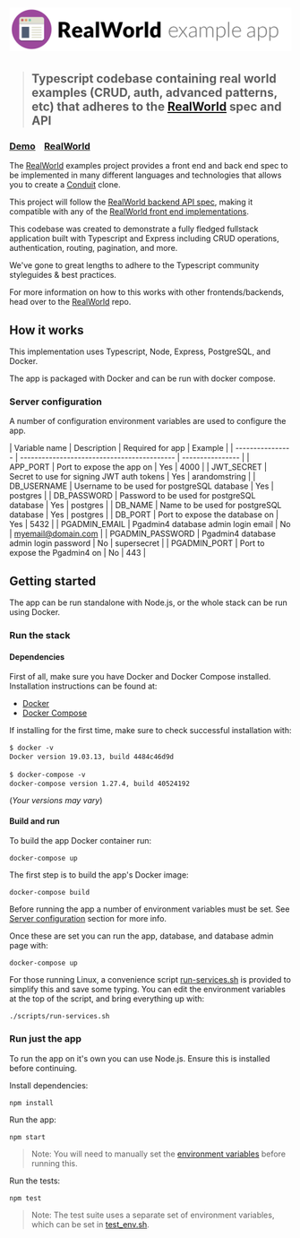 # ![RealWorld Example App](logo.png)

> ## Typescript codebase containing real world examples (CRUD, auth, advanced patterns, etc) that adheres to the [RealWorld](https://github.com/gothinkster/realworld) spec and API

### [Demo](https://github.com/gothinkster/realworld)&nbsp;&nbsp;&nbsp;&nbsp;[RealWorld](https://github.com/gothinkster/realworld)

The [RealWorld](https://github.com/gothinkster/realworld) examples project provides a front end and
back end spec to be implemented in many different languages and technologies that allows you to
create a [Conduit](https://demo.realworld.io/) clone.

This project will follow the [RealWorld backend API spec](https://github.com/gothinkster/realworld/tree/master/api),
making it compatible with any of the [RealWorld front end implementations](https://github.com/gothinkster/realworld#frontends).


This codebase was created to demonstrate a fully fledged fullstack application built with Typescript and Express including CRUD operations, authentication, routing, pagination, and more.

We've gone to great lengths to adhere to the Typescript community styleguides & best practices.

For more information on how to this works with other frontends/backends, head over to the [RealWorld](https://github.com/gothinkster/realworld) repo.

## How it works

This implementation uses Typescript, Node, Express, PostgreSQL, and Docker.

The app is packaged with Docker and can be run with docker compose.

### Server configuration

A number of configuration environment variables are used to configure the app.

| Variable name    | Description                                 | Required for app | Example            |
| ---------------- | ------------------------------------------- | ---------------- |
| APP_PORT         | Port to expose the app on                   | Yes              | 4000               |
| JWT_SECRET       | Secret to use for signing JWT auth tokens   | Yes              | arandomstring      |
| DB_USERNAME      | Username to be used for postgreSQL database | Yes              | postgres           |
| DB_PASSWORD      | Password to be used for postgreSQL database | Yes              | postgres           |
| DB_NAME          | Name to be used for postgreSQL database     | Yes              | postgres           |
| DB_PORT          | Port to expose the database on              | Yes              | 5432               |
| PGADMIN_EMAIL    | Pgadmin4 database admin login email         | No               | myemail@domain.com |
| PGADMIN_PASSWORD | Pgadmin4 database admin login password      | No               | supersecret        |
| PGADMIN_PORT     | Port to expose the Pgadmin4 on              | No               | 443                |

## Getting started

The app can be run standalone with Node.js, or the whole stack can be run using Docker.

### Run the stack

#### Dependencies

First of all, make sure you have Docker and Docker Compose installed.
Installation instructions can be found at:

* [Docker](https://docs.docker.com/get-docker/)
* [Docker Compose](https://docs.docker.com/compose/install/)

If installing for the first time, make sure to check successful installation with:

```shell
$ docker -v
Docker version 19.03.13, build 4484c46d9d

$ docker-compose -v
docker-compose version 1.27.4, build 40524192
```

(_Your versions may vary_)

#### Build and run

To build the app Docker container run:

```shell
docker-compose up
```

The first step is to build the app's Docker image:

```shell
docker-compose build
```

Before running the app a number of environment variables must be set.
See [Server configuration](#server-configuration) section for more info.

Once these are set you can run the app, database, and database admin page with:

```shell
docker-compose up
```

For those running Linux, a convenience script [run-services.sh](scripts/run-services.sh) is provided to simplify this and save some typing.
You can edit the environment variables at the top of the script, and bring everything up with:

```shell
./scripts/run-services.sh
```

### Run just the app

To run the app on it's own you can use Node.js.
Ensure this is installed before continuing.

Install dependencies:

```shell
npm install
```

Run the app:

```shell
npm start
```
> Note: You will need to manually set the [environment variables](#server-configuration) before running this.

Run the tests:

```shell
npm test
```

>Note: The test suite uses a separate set of environment variables, which can
be set in [test_env.sh](test_env.sh).